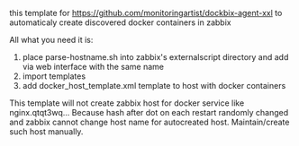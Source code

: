 this template for https://github.com/monitoringartist/dockbix-agent-xxl to automaticaly create discovered docker containers in zabbix

All what you need it is:
1. place parse-hostname.sh into zabbix's externalscript directory and add via web interface with the same name
2. import templates
3. add docker_host_template.xml template to host with docker containers


This template will not create zabbix host for docker service like nginx.qtqt3wq... Because hash after dot on each restart randomly changed and zabbix cannot change host name for autocreated host. Maintain/create such host manually.
